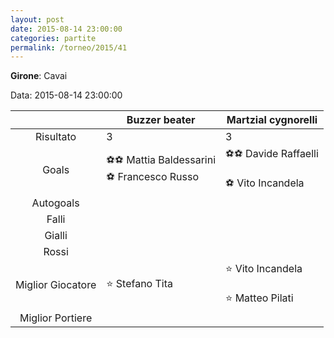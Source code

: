 ```yaml
---
layout: post
date: 2015-08-14 23:00:00
categories: partite
permalink: /torneo/2015/41
---
```

**Girone**: Cavai

Data: 2015-08-14 23:00:00

| | Buzzer beater | Martzial cygnorelli |
|:-----:|-----|-----|
Risultato|3|3
Goals|⚽⚽ Mattia Baldessarini<br/>⚽ Francesco Russo|⚽⚽ Davide Raffaelli<br/><br/>⚽ Vito Incandela<br/>
Autogoals||
Falli||
Gialli||
Rossi||
Miglior Giocatore|⭐ Stefano Tita<br/>|⭐ Vito Incandela<br/><br/>⭐ Matteo Pilati<br/>
Miglior Portiere||